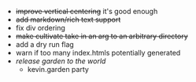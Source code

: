 * ~~improve vertical centering~~ it's good enough
* ~~add markdown/rich text support~~
* fix div ordering
* ~~make cultivate take in an arg to an arbitrary directory~~
* add a dry run flag
* warn if too many index.htmls potentially generated
* *release garden to the world*
  * kevin.garden party
